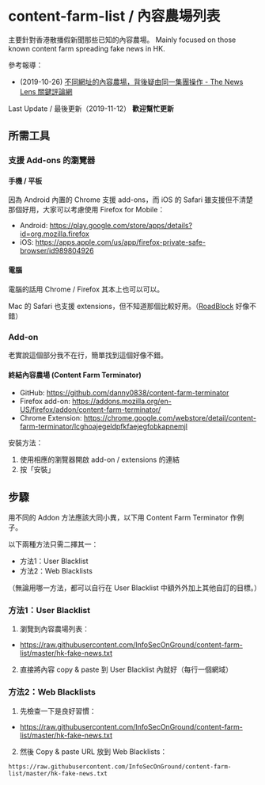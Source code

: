 # content-farm-list / 內容農場列表
主要針對香港散播假新聞那些已知的內容農場。
Mainly focused on those known content farm spreading fake news in HK.

參考報導：
* (2019-10-26) [不同網址的內容農場，背後疑由同一集團操作 - The News Lens 關鍵評論網](https://www.thenewslens.com/article/126592)

Last Update / 最後更新（2019-11-12）
**歡迎幫忙更新**


## 所需工具
### 支援 Add-ons 的瀏覽器
#### 手機 / 平板
因為 Android 內置的 Chrome 支援 add-ons，而 iOS 的 Safari 雖支援但不清楚那個好用，大家可以考慮使用 Firefox for Mobile：
* Android: https://play.google.com/store/apps/details?id=org.mozilla.firefox
* iOS: https://apps.apple.com/us/app/firefox-private-safe-browser/id989804926

#### 電腦
電腦的話用 Chrome / Firefox 其本上也可以可以。

Mac 的 Safari 也支援 extensions，但不知道那個比較好用。（[RoadBlock](https://apps.apple.com/us/app/roadblock-content-blocker/id1051436753) 好像不錯）

### Add-on
老實說這個部分我不在行，簡單找到這個好像不錯。

#### 終結內容農場 (Content Farm Terminator)
* GitHub: https://github.com/danny0838/content-farm-terminator
* Firefox add-on: https://addons.mozilla.org/en-US/firefox/addon/content-farm-terminator/
* Chrome Extension: https://chrome.google.com/webstore/detail/content-farm-terminator/lcghoajegeldpfkfaejegfobkapnemjl

安裝方法：
1. 使用相應的瀏覽器開啟 add-on / extensions 的連結
2. 按「安裝」

## 步驟
用不同的 Addon 方法應該大同小異，以下用 Content Farm Terminator 作例子。

以下兩種方法只需二擇其一：
* 方法1：User Blacklist
* 方法2：Web Blacklists

（無論用哪一方法，都可以自行在 User Blacklist 中額外外加上其他自訂的目標。）

### 方法1：User Blacklist
1. 瀏覽到內容農場列表：
* https://raw.githubusercontent.com/InfoSecOnGround/content-farm-list/master/hk-fake-news.txt

2. 直接將內容 copy & paste 到 User Blacklist 內就好（每行一個網域）

### 方法2：Web Blacklists
1. 先檢查一下是良好習慣：
* https://raw.githubusercontent.com/InfoSecOnGround/content-farm-list/master/hk-fake-news.txt

2. 然後 Copy & paste URL 放到 Web Blacklists：
```
https://raw.githubusercontent.com/InfoSecOnGround/content-farm-list/master/hk-fake-news.txt
```

